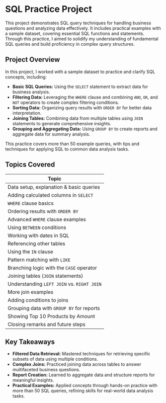 
# SQL Practice Project

This project demonstrates SQL query techniques for handling business questions and analyzing data effectively. It includes practical examples with a sample dataset, covering essential SQL functions and statements. Through this practice, I aimed to solidify my understanding of fundamental SQL queries and build proficiency in complex query structures.

## Project Overview

In this project, I worked with a sample dataset to practice and clarify SQL concepts, including:

- **Basic SQL Queries:** Using the `SELECT` statement to extract data for business analysis.
- **Filtering Data:** Leveraging the `WHERE` clause and combining `AND`, `OR`, and `NOT` operators to create complex filtering conditions.
- **Sorting Data:** Organizing query results with `ORDER BY` for better data interpretation.
- **Joining Tables:** Combining data from multiple tables using `JOIN` statements to generate comprehensive insights.
- **Grouping and Aggregating Data:** Using `GROUP BY` to create reports and aggregate data for summary analysis.

This practice covers more than 50 example queries, with tips and techniques for applying SQL to common data analysis tasks.

## Topics Covered

| Topic |
|-------|
| Data setup, explanation & basic queries |
| Adding calculated columns in `SELECT` |
| `WHERE` clause basics |
| Ordering results with `ORDER BY` |
| Advanced `WHERE` clause examples |
| Using `BETWEEN` conditions |
| Working with dates in SQL |
| Referencing other tables |
| Using the `IN` clause |
| Pattern matching with `LIKE` |
| Branching logic with the `CASE` operator |
| Joining tables (`JOIN` statements) |
| Understanding `LEFT JOIN` vs. `RIGHT JOIN` |
| More join examples |
| Adding conditions to joins |
| Grouping data with `GROUP BY` for reports |
| Showing Top 10 Products by Amount |
| Closing remarks and future steps |

## Key Takeaways

- **Filtered Data Retrieval:** Mastered techniques for retrieving specific subsets of data using multiple conditions.
- **Complex Joins:** Practiced joining data across tables to answer multifaceted business questions.
- **Report Creation:** Learned to aggregate data and structure reports for meaningful insights.
- **Practical Examples:** Applied concepts through hands-on practice with more than 50 SQL queries, refining skills for real-world data analysis tasks.
